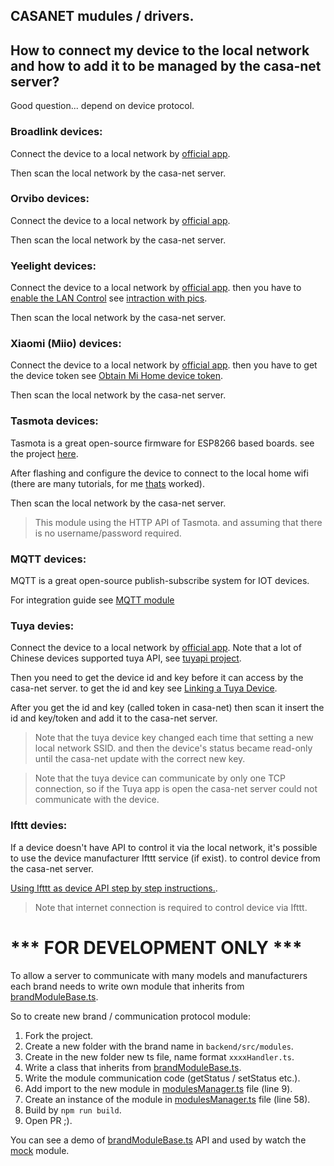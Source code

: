 ## CASANET mudules / drivers.

## How to connect my device to the local network and how to add it to be managed by the casa-net server?
Good question... depend on device protocol.

### Broadlink devices:
Connect the device to a local network by [official app](https://play.google.com/store/apps/details?id=com.broadlink.rmt).

Then scan the local network by the casa-net server.

### Orvibo devices:
Connect the device to a local network by [official app](https://play.google.com/store/apps/details?id=com.orvibo.irhost).

Then scan the local network by the casa-net server.

### Yeelight devices:
Connect the device to a local network by [official app](https://play.google.com/store/apps/details?id=com.yeelight.cherry).
then you have to [enable the LAN Control](https://www.yeelight.com/en_US/developer) 
see [intraction with pics](https://getyeti.co/posts/how-to-control-yeelight-and-your-smarthome-with-yeti). 

Then scan the local network by the casa-net server.

### Xiaomi (Miio) devices:
Connect the device to a local network by [official app](https://play.google.com/store/apps/details?id=com.xiaomi.smarthome).
then you have to get the device token see [Obtain Mi Home device token](https://github.com/jghaanstra/com.xiaomi-miio/blob/master/docs/obtain_token.md). 

Then scan the local network by the casa-net server.

### Tasmota devices:

Tasmota is a great open-source firmware for ESP8266 based boards. see the project [here](https://github.com/arendst/Sonoff-Tasmota).
 
After flashing and configure the device to connect to the local home wifi (there are many tutorials, for me [thats](https://www.youtube.com/watch?v=pVPPiYAo8NI) worked).

Then scan the local network by the casa-net server.

> This module using the HTTP API of Tasmota. and assuming that there is no username/password required.

### MQTT devices:

MQTT is a great open-source publish-subscribe system for IOT devices.
 
For integration guide see [MQTT module](./mqtt/README.md)

### Tuya devies:
Connect the device to a local network by [official app](https://play.google.com/store/apps/details?id=com.tuya.smart).
Note that a lot of Chinese devices supported tuya API, see [tuyapi project](https://github.com/codetheweb/tuyapi).

Then you need to get the device id and key before it can access by the casa-net server.
to get the id and key see [Linking a Tuya Device](https://github.com/codetheweb/tuyapi/blob/master/docs/SETUP.md).

After you get the id and key (called token in casa-net) then scan it insert the id and key/token and add it to the casa-net server. 
> Note that the tuya device key changed each time that setting a new local network SSID. and then the device's status became read-only until the casa-net update with the correct new key. 

> Note that the tuya device can communicate by only one TCP connection, so if the Tuya app is open the casa-net server could not communicate with the device. 

### Ifttt devies:
If a device doesn't have API to control it via the local network, 
it's possible to use the device manufacturer Ifttt service (if exist).
to control device from the casa-net server.

[Using Ifttt as device API step by step instructions.](./ifttt/README.md#step-by-step-instructions).

> Note that internet connection is required to control device via Ifttt.
# *** FOR DEVELOPMENT ONLY ***

To allow a server to communicate with many models and manufacturers each brand needs to write
own module that inherits from [brandModuleBase.ts](./brandModuleBase.ts).

So to create new brand / communication protocol module:
1) Fork the project.
1) Create a new folder with the brand name in `backend/src/modules`.
1) Create in the new folder new ts file, name format `xxxxHandler.ts`.
1) Write a class that inherits from [brandModuleBase.ts](./brandModuleBase.ts).
1) Write the module communication code (getStatus / setStatus etc.).
1) Add import to the new module in [modulesManager.ts](./modulesManager.ts) file (line 9). 
1) Create an instance of the module in [modulesManager.ts](./modulesManager.ts) file (line 58).
1) Build by `npm run build`.
1) Open PR ;).

You can see a demo of [brandModuleBase.ts](./brandModuleBase.ts) API and used by watch the [mock](./mock/mockHandler.ts) module.
